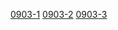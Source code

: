 [0903-1](https://cdn.jsdelivr.net/gh/ikqe/cnah/0903/0903.7z.001)  [0903-2](https://cdn.jsdelivr.net/gh/ikqe/cnah/0903/0903.7z.002)  [0903-3](https://cdn.jsdelivr.net/gh/ikqe/cnah/0903/0903.7z.003)  
